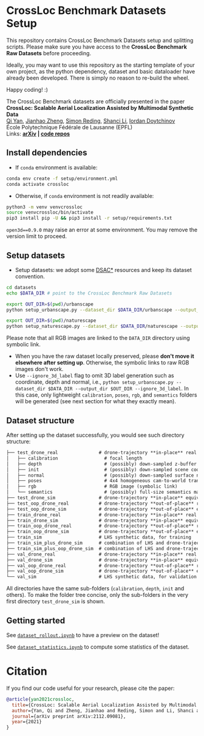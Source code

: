 # CrossLoc Benchmark Datasets Setup

This repository contains CrossLoc Benchmark Datasets setup and splitting scripts. Please make sure you have access to the **CrossLoc Benchmark Raw Datasets** before proceeding. 

Ideally, you may want to use this repository as the starting template of your own project, as the python dependency, dataset and basic dataloader have already been developed. There is simply no reason to re-build the wheel. 

Happy coding! :)



The CrossLoc Benchmark datasets are officially presented in the paper
<br>
**CrossLoc: Scalable Aerial Localization Assisted by Multimodal Synthetic Data**
<br>
[Qi Yan](https://qiyan98.github.io/), [Jianhao Zheng](https://jianhao-zheng.github.io/), [Simon Reding](https://people.epfl.ch/simon.reding/?lang=en), [Shanci Li](https://people.epfl.ch/shanci.li/?lang=en), [Iordan Doytchinov](https://people.epfl.ch/iordan.doytchinov?lang=en) 
<br>
École Polytechnique Fédérale de Lausanne (EPFL)
<br>
Links: **[arXiv](https://arxiv.org/abs/2112.09081) | [code repos](https://github.com/TOPO-EPFL/CrossLoc)**


## Install dependencies

* If `conda` environment is available:

```bash
conda env create -f setup/environment.yml
conda activate crossloc
```

* Otherwise, if `conda` environment is not readily available:

```bash
python3 -m venv venvcrossloc
source venvcrossloc/bin/activate
pip3 install pip -U && pip3 install -r setup/requirements.txt
```

`open3d==0.9.0` may raise an error at some environment. You may remove the version limit to proceed.

## Setup datasets

* Setup datasets: we adopt some [DSAC*](https://github.com/vislearn/dsacstar) resources and keep its dataset convention.

```bash
cd datasets
echo $DATA_DIR # point to the CrossLoc Benchmark Raw Datasets

export OUT_DIR=$(pwd)/urbanscape
python setup_urbanscape.py --dataset_dir $DATA_DIR/urbanscape --output_dir $OUT_DIR

export OUT_DIR=$(pwd)/naturescape
python setup_naturescape.py --dataset_dir $DATA_DIR/naturescape --output_dir $OUT_DIR
```

Please note that all RGB images are linked to the `DATA_DIR` directory using symbolic link. 

* When you have the raw dataset locally preserved, please **don't move it elsewhere after setting up**. Otherwise, the symbolic links to raw RGB images don't work.
* Use `--ignore_3d_label` flag to omit 3D label generation such as coordinate, depth and normal, i.e., `python setup_urbanscape.py --dataset_dir $DATA_DIR --output_dir $OUT_DIR --ignore_3d_label`. In this case, only lightweight `calibration`, `poses`, `rgb`, and `semantics` folders will be generated (see next section for what they exactly mean).

## Dataset structure

  After setting up the dataset successfully, you would see such directory structure:

```markdown
├── test_drone_real               # drone-trajectory **in-place** real data, for testing
│   ├── calibration                 # focal length
│   ├── depth                       # (possibly) down-sampled z-buffer depth
│   ├── init                        # (possibly) down-sampled scene coordiante
│   ├── normal                      # (possibly) down-sampled surface normal
│   ├── poses                       # 4x4 homogeneous cam-to-world transformation matrix
│   ├── rgb                         # RGB image (symbolic link)
│   └── semantics                   # (possibly) full-size semantics map
├── test_drone_sim                # drone-trajectory **in-place** equivalent synthetic data, for testing
├── test_oop_drone_real           # drone-trajectory **out-of-place** real data, for testing
├── test_oop_drone_sim            # drone-trajectory **out-of-place** equivalent synthetic data, for testing
├── train_drone_real              # drone-trajectory **in-place** real data, for training
├── train_drone_sim               # drone-trajectory **in-place** equivalent synthetic data, for training
├── train_oop_drone_real          # drone-trajectory **out-of-place** real data, for training
├── train_oop_drone_sim           # drone-trajectory **out-of-place** equivalent synthetic data, for training
├── train_sim                     # LHS synthetic data, for training
├── train_sim_plus_drone_sim      # combination of LHS and drone-trajectory **in-place** synthetic data, for training
├── train_sim_plus_oop_drone_sim  # combination of LHS and drone-trajectory **out-of-place** synthetic data, for training
├── val_drone_real                # drone-trajectory **in-place** real data, for validation
├── val_drone_sim                 # drone-trajectory **in-place** equivalent synthetic data, for validation
├── val_oop_drone_real            # drone-trajectory **out-of-place** real data, for validation
├── val_oop_drone_sim             # drone-trajectory **out-of-place** equivalent synthetic data, for validation
└── val_sim                       # LHS synthetic data, for validation
```

All directories have the same sub-folders (`calibration`, `depth`, `init` and others). To make the folder tree concise, only the sub-folders in the very first directory `test_drone_sim` is shown.

## Getting started

See [`dataset_rollout.ipynb`](dataset_rollout.ipynb) to have a preview on the dataset!

See [`dataset_statistics.ipynb`](dataset_statistics.ipynb) to compute some statistics of the dataset.

# Citation

If you find our code useful for your research, please cite the paper:

````bibtex
@article{yan2021crossloc,
  title={CrossLoc: Scalable Aerial Localization Assisted by Multimodal Synthetic Data},
  author={Yan, Qi and Zheng, Jianhao and Reding, Simon and Li, Shanci and Doytchinov, Iordan},
  journal={arXiv preprint arXiv:2112.09081},
  year={2021}
}
````

